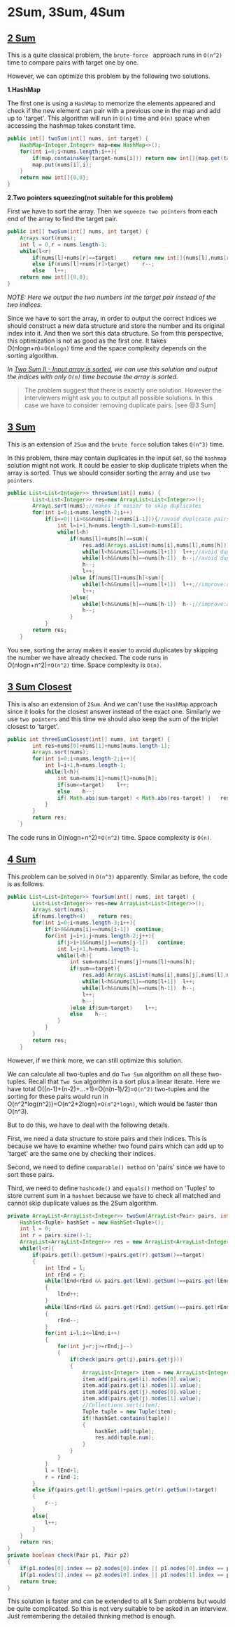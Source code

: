 # 2Sum, 3Sum, 4Sum

## [2 Sum](http://oj.leetcode.com/problems/two-sum/)

This is a quite classical problem, the `brute-force ` approach runs in `O(n^2)` time to compare pairs with target one by one. 

However, we can optimize this problem by the following two solutions. 

**1.HashMap**

The first one is using a `HashMap` to memorize the elements appeared and check if the new element can pair with a previous one in the map and add up to 'target'. This algorithm will run in `O(n)` time and `O(n)` space when accessing the hashmap takes constant time.

```java  
public int[] twoSum(int[] nums, int target) {
	HashMap<Integer,Integer> map=new HashMap<>();
	for(int i=0;i<nums.length;i++){
		if(map.containsKey(target-nums[i])) return new int[]{map.get(target-nums[i]),i};
		map.put(nums[i],i);    
	}    
	return new int[]{0,0};
}
```

**2.Two pointers squeezing(not suitable for this problem)**

First we have to sort the array. Then we `squeeze two pointers` from each end of the array to find the target pair.

```java 
public int[] twoSum(int[] nums, int target) {    
    Arrays.sort(nums);  
    int l = 0,r = nums.length-1;  
    while(l<r)    
        if(nums[l]+nums[r]==target)     return new int[]{nums[l],nums[r]};  
        else if(nums[l]+nums[r]>target)    r--;   
        else   l++;    
    return new int[]{0,0};  
}  
```
*NOTE: Here we output the two numbers int the target pair instead of the two indices.*

Since we have to sort the array, in order to output the correct indices we should construct a new data structure and store the number and its original index into it. And then we sort this data structure. So from this perspective, this optimization is not as good as the first one. It takes O(nlogn+n)=`O(nlogn)` time and the space complexity depends on the sorting algorithm.

*In [Two Sum II - Input array is sorted](https://leetcode.com/problems/two-sum-ii-input-array-is-sorted/), we can use this solution and output the indices with only `O(n)` time because the array is sorted.*

>The problem suggest that there is exactly one solution. However the interviewers might ask you to output all possible solutions. In this case we have to consider removing duplicate pairs. [see @3 Sum]


## [3 Sum](https://leetcode.com/problems/3sum/)

This is an extension of `2Sum` and the `brute force` solution takes `O(n^3)` time.

In this problem, there may contain duplicates in the input set, so the `hashmap` solution might not work. It could be easier to skip duplicate triplets when the array is sorted. Thus we should consider sorting the array and use `two pointers`.

```java 
public List<List<Integer>> threeSum(int[] nums) {
        List<List<Integer>> res=new ArrayList<List<Integer>>();
        Arrays.sort(nums);//makes it easier to skip duplicates
        for(int i=0;i<nums.length-2;i++)
            if(i==0||(i>0&&nums[i]!=nums[i-1])){//avoid duplicate pairs in result.
                int l=i+1,h=nums.length-1,sum=0-nums[i];
                while(l<h)
                    if(nums[l]+nums[h]==sum){
                        res.add(Arrays.asList(nums[i],nums[l],nums[h]));
                        while(l<h&&nums[l]==nums[l+1])  l++;//avoid duplicate pairs in result.
                        while(l<h&&nums[h]==nums[h-1])  h--;//avoid duplicate pairs in result.
                        h--;
                        l++;
                    }else if(nums[l]+nums[h]<sum){
                        while(l<h&&nums[l]==nums[l+1])  l++;//improve:avoid duplicate pairs in result.
                        l++;
                    }else{
                        while(l<h&&nums[h]==nums[h-1])  h--;//improve:avoid duplicate pairs in result.
                        h--;
                    }
            }
        return res;
    }
```

You see, sorting the array makes it easier to avoid duplicates by skipping the number we have already checked. The code runs in O(nlogn+n^2)=`O(n^2)` time. Space complexity is `O(n)`.


## [3 Sum Closest](https://leetcode.com/problems/3sum-closest/)

This is also an extension of `2Sum`. And we can't use the `HashMap` approach since it looks for the closest answer instead of the exact one. Similarly we use `two pointers` and this time we should also keep the sum of the triplet closest to 'target'.

```java 
public int threeSumClosest(int[] nums, int target) {
        int res=nums[0]+nums[1]+nums[nums.length-1];
        Arrays.sort(nums);
        for(int i=0;i<nums.length-2;i++){
            int l=i+1,h=nums.length-1;
            while(l<h){
                int sum=nums[i]+nums[l]+nums[h];
                if(sum<=target)    l++;
                else    h--;
                if( Math.abs(sum-target) < Math.abs(res-target) )   res=sum;
            }
        }
        return res;
    }
```
The code runs in O(nlogn+n^2)=`O(n^2)` time. Space complexity is `O(n)`.


## [4 Sum](https://leetcode.com/problems/4sum/)

This problem can be solved in `O(n^3)` apparently. Similar as before, the code is as follows.

```java 
public List<List<Integer>> fourSum(int[] nums, int target) {
        List<List<Integer>> res=new ArrayList<List<Integer>>();
        Arrays.sort(nums);
        if(nums.length<4)    return res;
        for(int i=0;i<nums.length-3;i++){
            if(i>0&&nums[i]==nums[i-1])  continue;
            for(int j=i+1;j<nums.length-2;j++){
                if(j>i+1&&nums[j]==nums[j-1])   continue;
                int l=j+1,h=nums.length-1;
                while(l<h){
                    int sum=nums[i]+nums[j]+nums[l]+nums[h];
                    if(sum==target){
                        res.add(Arrays.asList(nums[i],nums[j],nums[l],nums[h]));
                        while(l<h&&nums[l]==nums[l+1])  l++;
                        while(l<h&&nums[h]==nums[h-1])  h--;
                        l++;
                        h--;
                    }else if(sum<target)    l++;
                    else    h--;
                }
            }
        }
        return res;
    }
```

However, if we think more, we can still optimize this solution.

We can calculate all two-tuples and do `Two Sum` algorithm on all these two-tuples.  Recall that `Two Sum` algorithm is a sort plus a linear iterate. Here we have total O((n-1)+(n-2)+...+1)=O(n(n-1)/2)=`O(n^2)` two-tuples and the sorting for these pairs would run in O(n^2\*log(n^2))=O(n^2\*2logn)=`O(n^2*logn)`, which would be faster than O(n^3).

But to do this, we have to deal with the following details.

First, we need a data structure to store pairs and their indices. This is because we have to examine whether two found pairs which can add up to 'target' are the same one by checking their indices.

Second, we need to define `comparable() method` on 'pairs' since we have to sort these pairs.

Third, we need to define `hashcode()` and `equals()` method on 'Tuples' to store current sum in a `hashset` because we have to check all matched and cannot skip duplicate values as the 2Sum algorithm.

```java 
private ArrayList<ArrayList<Integer>> twoSum(ArrayList<Pair> pairs, int target){  
    HashSet<Tuple> hashSet = new HashSet<Tuple>();  
    int l = 0;  
    int r = pairs.size()-1;  
    ArrayList<ArrayList<Integer>> res = new ArrayList<ArrayList<Integer>>();  
    while(l<r){  
        if(pairs.get(l).getSum()+pairs.get(r).getSum()==target)  
        {  
            int lEnd = l;  
            int rEnd = r;  
            while(lEnd<rEnd && pairs.get(lEnd).getSum()==pairs.get(lEnd+1).getSum())  
            {  
                lEnd++;  
            }  
            while(lEnd<rEnd && pairs.get(rEnd).getSum()==pairs.get(rEnd-1).getSum())  
            {  
                rEnd--;  
            }  
            for(int i=l;i<=lEnd;i++)  
            {  
                for(int j=r;j>=rEnd;j--)  
                {  
                    if(check(pairs.get(i),pairs.get(j)))  
                    {  
                        ArrayList<Integer> item = new ArrayList<Integer>();  
                        item.add(pairs.get(i).nodes[0].value);  
                        item.add(pairs.get(i).nodes[1].value);  
                        item.add(pairs.get(j).nodes[0].value);  
                        item.add(pairs.get(j).nodes[1].value);  
                        //Collections.sort(item);  
                        Tuple tuple = new Tuple(item);  
                        if(!hashSet.contains(tuple))  
                        {  
                            hashSet.add(tuple);  
                            res.add(tuple.num);  
                        }  
                    }                          
                }  
            }  
            l = lEnd+1;  
            r = rEnd-1;  
        }  
        else if(pairs.get(l).getSum()+pairs.get(r).getSum()>target)  
        {  
            r--;  
        }  
        else{  
            l++;  
        }  
    }  
    return res;  
}  
private boolean check(Pair p1, Pair p2)  
{  
    if(p1.nodes[0].index == p2.nodes[0].index || p1.nodes[0].index == p2.nodes[1].index)    return false;  
    if(p1.nodes[1].index == p2.nodes[0].index || p1.nodes[1].index == p2.nodes[1].index)    return false;  
    return true;  
}  
```

This solution is faster and can be extended to all k Sum problems but would be quite complicated. So this is not very suitable to be asked in an interview. Just remembering the detailed thinking method is enough.







